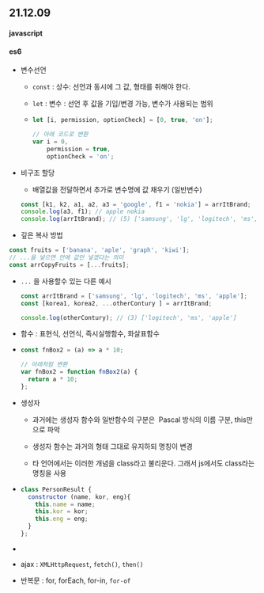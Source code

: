 ## 21.12.09

#### javascript

#### es6

- 변수선언 
  
  - `const` : 상수: 선언과 동시에 그 값, 형태를 취해야 한다.
  
  - `let` : 변수 : 선언 후 값을 기입/변경 가능, 변수가 사용되는 범위
  
  - ```js
    let [i, permission, optionCheck] = [0, true, 'on'];
    
    // 아래 코드로 변환
    var i = 0,
        permission = true,
        optionCheck = 'on';
    ```

- 비구조 할당
  
  - 배열값을 전달하면서 추가로 변수명에 값 채우기 (일반변수) 
  
  ```js
  const [k1, k2, a1, a2, a3 = 'google', f1 = 'nokia'] = arrItBrand;
  console.log(a3, f1); // apple nokia
  console.log(arrItBrand); // (5) ['samsung', 'lg', 'logitech', 'ms', 'apple']
  ```
  
  

-  깊은 복사 방법
  
  ```js
  const fruits = ['banana', 'aple', 'graph', 'kiwi'];
  // ...을 넣으면 안에 값만 넣겠다는 의미
  const arrCopyFruits = [...fruits];
  ```

- `...` 을 사용할수 있는 다른 예시
  
  ```js
  const arrItBrand = ['samsung', 'lg', 'logitech', 'ms', 'apple'];
  const [korea1, korea2, ...otherContury ] = arrItBrand;
  
  console.log(otherContury); // (3) ['logitech', 'ms', 'apple']
  ```
  
  

- 함수 : 표현식, 선언식, 즉시실행함수, 화살표함수

- ```js
  const fnBox2 = (a) => a * 10;
  
  // 아래처럼 변환
  var fnBox2 = function fnBox2(a) {
    return a * 10;
  };
  
  
  ```



- 생성자
  
  - 과거에는 생성자 함수와 일반함수의 구분은  Pascal 방식의 이름 구분, this만으로 파악
  
  - 생성자 함수는 과거의 형태 그대로 유지하되 명칭이 변경
  
  - 타 언어에서는 이러한 개념을 class라고 불리운다. 그래서 js에서도 class라는 명칭을 사용

- ```js
  class PersonResult {
    constructor (name, kor, eng){
      this.name = name;
      this.kor = kor;
      this.eng = eng;
    }
  }; 
  ```

- 





- ajax : `XMLHttpRequest`, `fetch()`, `then()`

- 반복문 : for, forEach, for-in, `for-of`


